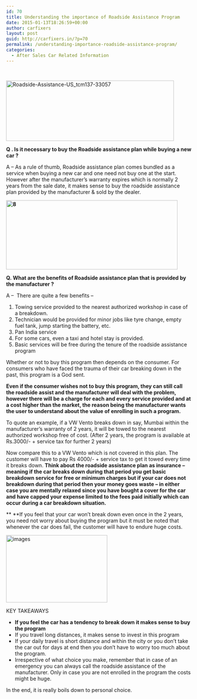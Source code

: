 ```yaml
---
id: 70
title: Understanding the importance of Roadside Assistance Program
date: 2015-01-13T18:26:59+00:00
author: carfixers
layout: post
guid: http://carfixers.in/?p=70
permalink: /understanding-importance-roadside-assistance-program/
categories:
  - After Sales Car Related Information
---
```

&nbsp;

[<img class="alignnone  wp-image-71" src="http://carfixers.in/wp-content/uploads/2015/01/Roadside-Assistance-US_tcm137-33057-300x108.jpg" alt="Roadside-Assistance-US_tcm137-33057" width="456" height="164" />](http://carfixers.in/wp-content/uploads/2015/01/Roadside-Assistance-US_tcm137-33057.jpg)

**Q . Is it necessary to buy the Roadside assistance plan while buying a new car ?**

A &#8211; As a rule of thumb, Roadside assistance plan comes bundled as a service when buying a new car and one need not buy one at the start. However after the manufacturer’s warranty expires which is normally 2 years from the sale date, it makes sense to buy the roadside assistance plan provided by the manufacturer & sold by the dealer.

**[<img class="alignnone  wp-image-72" src="http://carfixers.in/wp-content/uploads/2015/01/8-300x121.png" alt="8" width="466" height="188" />](http://carfixers.in/wp-content/uploads/2015/01/8.png)**

**Q. What are the benefits of Roadside assistance plan that is provided by the manufacturer ?**

A &#8211;  There are quite a few benefits –

  1. Towing service provided to the nearest authorized workshop in case of a breakdown.
  2. Technician would be provided for minor jobs like tyre change, empty fuel tank, jump starting the battery, etc.
  3. Pan India service
  4. For some cars, even a taxi and hotel stay is provided.
  5. Basic services will be free during the tenure of the roadside assistance program

Whether or not to buy this program then depends on the consumer. For consumers who have faced the trauma of their car breaking down in the past, this program is a God sent.

**Even if the consumer wishes not to buy this program, they can still call the roadside assist and the manufacturer will deal with the problem, however there will be a charge for each and every service provided and at a cost higher than the market, the reason being the manufacturer wants the user to understand about the value of enrolling in such a program.**

To quote an example, if a VW Vento breaks down in say, Mumbai within the manufacturer’s warranty of 2 years, it will be towed to the nearest authorized workshop free of cost. (After 2 years, the program is available at Rs.3000/- + service tax for further 2 years)

Now compare this to a VW Vento which is not covered in this plan. The customer will have to pay Rs 4000/- + service tax to get it towed every time it breaks down. **Think about the roadside assistance plan as insurance &#8211; meaning if the car breaks down during that period you get basic breakdown service for free or minimum charges but if your car does not breakdown during that period then your money goes waste &#8211; in either case you are mentally relaxed since you have bought a cover for the car and have capped your expense limited to the fees paid initially which can occur during a car breakdown situation.**

** **If you feel that your car won’t break down even once in the 2 years, you need not worry about buying the program but it must be noted that whenever the car does fail, the customer will have to endure huge costs.

[<img class="alignnone size-full wp-image-73" src="http://carfixers.in/wp-content/uploads/2015/01/images.jpg" alt="images" width="275" height="183" />](http://carfixers.in/wp-content/uploads/2015/01/images.jpg)

KEY TAKEAWAYS

  * **If you feel the car has a tendency to break down it makes sense to buy the program**
  * If you travel long distances, it makes sense to invest in this program
  * If your daily travel is short distance and within the city or you don’t take the car out for days at end then you don’t have to worry too much about the program.
  * Irrespective of what choice you make, remember that in case of an emergency you can always call the roadside assistance of the manufacturer. Only in case you are not enrolled in the program the costs might be huge.

In the end, it is really boils down to personal choice.

&nbsp;